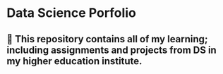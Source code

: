 # Data Science Porfolio 
## :speech_balloon: This repository contains all of my learning; including assignments and projects from DS in my higher education institute.
